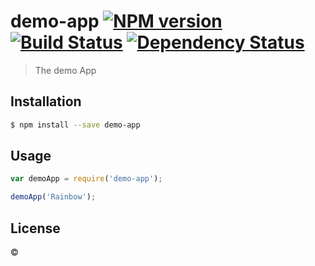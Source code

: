 # demo-app [![NPM version][npm-image]][npm-url] [![Build Status][travis-image]][travis-url] [![Dependency Status][daviddm-image]][daviddm-url]
> The demo App

## Installation

```sh
$ npm install --save demo-app
```

## Usage

```js
var demoApp = require('demo-app');

demoApp('Rainbow');
```
## License

 © [](https://github.com/)


[npm-image]: https://badge.fury.io/js/demo-app.svg
[npm-url]: https://npmjs.org/package/demo-app
[travis-image]: https://travis-ci.org//demo-app.svg?branch=master
[travis-url]: https://travis-ci.org//demo-app
[daviddm-image]: https://david-dm.org//demo-app.svg?theme=shields.io
[daviddm-url]: https://david-dm.org//demo-app

